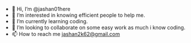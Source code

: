 - 👋 Hi, I’m @jashan01here
- 👀 I’m interested in knowing efficient people to help me.
- 🌱 I’m currently learning coding.
- 💞️ I’m looking to collaborate on some easy work as much i know coding.
- 📫 How to reach me jashan2k62@gmail.com

<!---
jashan01here/jashan01here is a ✨ special ✨ repository because its `README.md` (this file) appears on your GitHub profile.
You can click the Preview link to take a look at your changes.
--->
